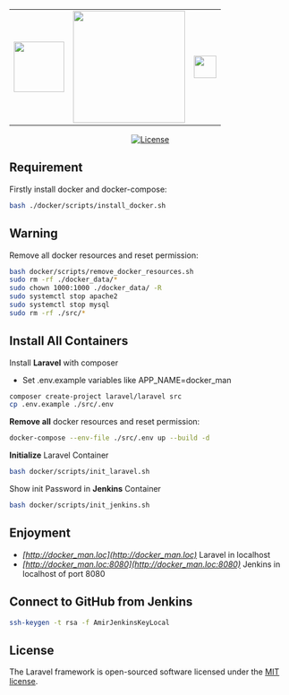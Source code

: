 <table>
<tr>
    <td>
        <a href="https://www.jenkins.io/" target="_blank"><img src="https://www.jenkins.io/images/logos/jenkins/jenkins.png" height="90"></a>
    </td>
    <td>
        <a href="https://laravel.com" target="_blank"><img src="https://raw.githubusercontent.com/laravel/art/master/logo-lockup/5%20SVG/2%20CMYK/1%20Full%20Color/laravel-logolockup-cmyk-red.svg" width="200"></a>
    </td>
    <td>
        <a href="https://www.docker.com/" target="_blank"><img src="https://www.docker.com/sites/default/files/d8/2019-07/horizontal-logo-monochromatic-white.png" height="40"></a>
    </td>
</tr>
</table>
<p align="center">
<a href="https://packagist.org/packages/laravel/framework"><img src="https://poser.pugx.org/laravel/framework/license.svg" alt="License"></a>
</p>

## Requirement
Firstly install docker and docker-compose:
```sh
bash ./docker/scripts/install_docker.sh
```

## Warning
Remove all docker resources and reset permission:
```sh
bash docker/scripts/remove_docker_resources.sh
sudo rm -rf ./docker_data/*
sudo chown 1000:1000 ./docker_data/ -R
sudo systemctl stop apache2
sudo systemctl stop mysql
sudo rm -rf ./src/*
```

## Install All Containers

Install **Laravel** with composer

-   Set .env.example variables like APP_NAME=docker_man

```sh
composer create-project laravel/laravel src
cp .env.example ./src/.env
```

**Remove all** docker resources and reset permission:
```sh
docker-compose --env-file ./src/.env up --build -d
```

**Initialize** Laravel Container
```sh
bash docker/scripts/init_laravel.sh
```

Show init Password in **Jenkins** Container
```sh
bash docker/scripts/init_jenkins.sh
```

## Enjoyment

-  *[http://docker_man.loc](http://docker_man.loc)* Laravel in localhost
-  *[http://docker_man.loc:8080](http://docker_man.loc:8080)* Jenkins in localhost of port 8080

## Connect to GitHub from Jenkins
```sh
ssh-keygen -t rsa -f AmirJenkinsKeyLocal
```

## License
The Laravel framework is open-sourced software licensed under the [MIT license](https://opensource.org/licenses/MIT).
